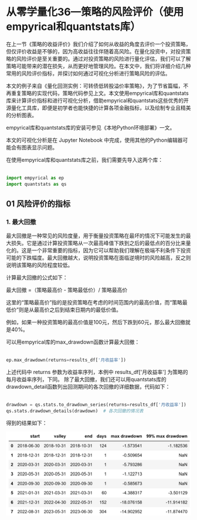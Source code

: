 # 从零学量化36—策略的风险评价（使用empyrical和quantstats库） 
在上一节《策略的收益评价》我们介绍了如何从收益的角度去评价一个投资策略，但仅评价收益是不够的，因为高收益往往伴随着高风险。在量化投资中，对投资策略的风险评价是至关重要的。通过对投资策略的风险进行量化评估，我们可以了解策略可能带来的潜在损失，从而更好地管理风险。在本文中，我们将详细介绍几种常用的风险评价指标，并探讨如何通过可视化分析进行策略风险的评估。

本文的例子来自《量化回测实例：可转债低转股溢价率策略》，为了节省篇幅，不再重复策略的实现代码，策略代码参见上文。本文使用empyrical库和quantstats库来计算评价指标和进行可视化分析，借助empyrical和quantstats这些优秀的开源量化工具库，即便是初学者也能快捷的计算各项金融指标，以及绘制专业且精美的分析图表。

empyrical库和quantstats库的安装可参见《本地Python环境部署》一文。

本文的可视化分析是在 Jupyter Notebook 中完成，使用其他的Python编辑器可能会有图表显示问题。

在使用empyrical库和quantstats库之前，我们需要先导入这两个库：

``` python

import empyrical as ep
import quantstats as qs

```
## 01 风险评价的指标
### 1. 最大回撤
最大回撤是一种常见的风险度量，用于衡量投资策略在最坏的情况下可能发生的最大损失。它是通过计算投资策略从一次最高峰值下跌到之后的最低点的百分比来量化的。这是一个非常重要的指标，因为它可以帮助我们理解在极端不利条件下投资可能的下跌幅度。最大回撤越大，说明投资策略在面临逆境时的风险越高，反之则说明该策略的风险程度较低。

计算最大回撤的公式如下：

最大回撤 =（策略最高价 - 策略最低价）/ 策略最高价

这里的“策略最高价”指的是投资策略在考虑的时间范围内的最高价值，而“策略最低价”则是从最高价之后到结束日期内的最低价值。

例如，如果一种投资策略的最高价值是100元，然后下跌到60元，那么最大回撤就是40%。

可以用empyrical库的max_drawdown函数计算最大回撤：

``` python

ep.max_drawdown(returns=results_df['月收益率'])

```
上述代码中 returns 参数为收益率序列，本例中 results_df['月收益率'] 为策略的每月收益率序列，下同。
除了最大回撤，我们还可以用quantstats库的drawdown_detail函数列出回测期间的各次回撤的详细数据，代码如下：
``` python

drawdown = qs.stats.to_drawdown_series(returns=results_df['月收益率'])  # 将投资收益率序列转换为回撤序列
qs.stats.drawdown_details(drawdown)  # 各次回撤的情况表

```
得到的结果如下：

![](images/2024-02-04-17-58-00.png)

